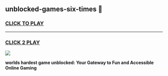 
## unblocked-games-six-times 👋
<h3>
<a href="https://premium.freeplayer.one?title=unblocked-games-six-times&ref=14F">CLICK TO PLAY</a></h3>
<hr>

<h3>
<a href="https://premium.freeplayer.one?title=unblocked-games-six-times&ref=14F">CLICK 2 PLAY</a>
  
</h3>

<a href="https://premium.freeplayer.one?title=unblocked-games-six-times&ref=12F/"><img src="https://clearcache.store/games.png"></a>


**worlds hardest game unblocked: Your Gateway to Fun and Accessible Online Gaming**
